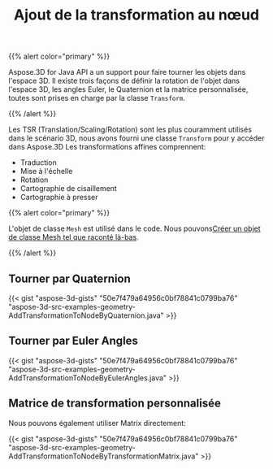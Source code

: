﻿---
title: Ajout de la transformation au nœud
type: docs
weight: 10
url: /fr/java/adding-transformation-to-the-node/
description: Aspose.3D for Java API a un support pour faire tourner les objets dans l'espace 3D. Il existe trois façons de définir la rotation de l'objet dans l'espace 3D, les angles Euler, le Quaternion et la matrice personnalisée, toutes sont prises en charge par la classe Transform.
---
{{% alert color="primary" %}} 

Aspose.3D for Java API a un support pour faire tourner les objets dans l'espace 3D. Il existe trois façons de définir la rotation de l'objet dans l'espace 3D, les angles Euler, le Quaternion et la matrice personnalisée, toutes sont prises en charge par la classe `Transform`.

{{% /alert %}} 

Les TSR (Translation/Scaling/Rotation) sont les plus couramment utilisés dans le scénario 3D, nous avons fourni une classe `Transform` pour y accéder dans Aspose.3D Les transformations affines comprennent:

- Traduction
- Mise à l'échelle
- Rotation
- Cartographie de cisaillement
- Cartographie à presser

{{% alert color="primary" %}} 

L'objet de classe `Mesh` est utilisé dans le code. Nous pouvons[Créer un objet de classe Mesh tel que raconté là-bas](https://docs.dynabic.com/display/3djava/Create+3D+Mesh+and+Scene).

{{% /alert %}} 
## **Tourner par Quaternion**
{{< gist "aspose-3d-gists" "50e7f479a64956c0bf78841c0799ba76" "aspose-3d-src-examples-geometry-AddTransformationToNodeByQuaternion.java" >}}
## **Tourner par Euler Angles**
{{< gist "aspose-3d-gists" "50e7f479a64956c0bf78841c0799ba76" "aspose-3d-src-examples-geometry-AddTransformationToNodeByEulerAngles.java" >}}
## **Matrice de transformation personnalisée**
Nous pouvons également utiliser Matrix directement:

{{< gist "aspose-3d-gists" "50e7f479a64956c0bf78841c0799ba76" "aspose-3d-src-examples-geometry-AddTransformationToNodeByTransformationMatrix.java" >}}
